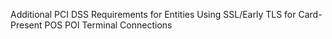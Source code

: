 Additional PCI DSS Requirements for Entities Using SSL/Early TLS for Card-Present POS POI Terminal Connections